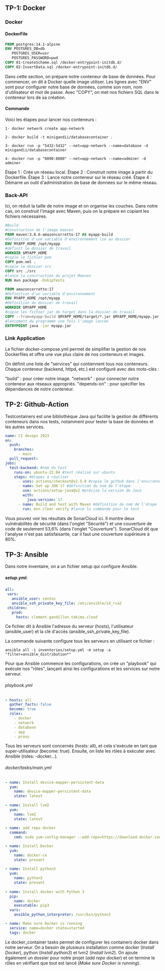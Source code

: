 ## TP-1: Docker
### Docker
#### DockerFile
```DockerFile
FROM postgres:14.1-alpine
ENV POSTGRES_DB=db 
   POSTGRES_USER=usr
   POSTGRES_PASSWORD=pwd
COPY 01-CreateScheme.sql /docker-entrypoint-initdb.d/
COPY 02-InsertData.sql /docker-entrypoint-initdb.d/
```

Dans cette section, on prépare notre conteneur de base de données. Pour commencer, on dit à Docker quelle image utiliser. Les lignes avec "ENV" sont pour configurer notre base de données, comme son nom, nom d'utilisateur et mot de passe. Avec "COPY", on met nos fichiers SQL dans le conteneur lors de sa création.
#### Commande
Voici les étapes pour lancer nos conteneurs :
```Command
1- docker network create app-network

2- docker build -t minigandii/databasecontainer .

3- docker run -p "5432:5432" --net=app-network --name=database -d minigandii/databasecontainer

4- docker run -p "8090:8080" --net=app-network --name=adminer -d adminer
```
Étape 1 : Crée un réseau local.
Étape 2 : Construit notre image à partir du Dockerfile.
Étape 3 : Lance notre conteneur sur le réseau créé.
Étape 4 : Démarre un outil d'administration de base de données sur le même réseau.
### Back-API
Ici, on réduit la taille de notre image et on organise les couches. Dans notre cas, on construit l'image avec Maven, puis on la prépare en copiant les fichiers nécessaires.

```dockerfile
#Build
#Construction de l'image maeven
FROM maven:3.8.6-amazoncorretto-17 AS myapp-build
#Définition d'une variable d'environnement lié au dossier
ENV MYAPP_HOME /opt/myapp
#définit le dossier de travail
WORKDIR $MYAPP_HOME
#copie le fichier pom
COPY pom.xml .
#copie le dossier src
COPY src ./src
#lance la construction du projet Maeven
RUN mvn package -DskipTests

FROM amazoncorretto:17
#Définition d'un variable d'environnement
ENV MYAPP_HOME /opt/myapp
#Définition du dossier de travail
WORKDIR $MYAPP_HOME
#copie les fichier jar de target dans la dossier de travail
COPY --from=myapp-build $MYAPP_HOME/target/*.jar $MYAPP_HOME/myapp.jar
#lancement du programme une fois l'image lancée
ENTRYPOINT java -jar myapp.jar
```

### Link Application
Le fichier docker-compose.yml permet de simplifier la gestion de nos Dockerfiles et offre une vue plus claire de nos conteneurs et images.

On définit une liste de "services" qui contiennent tous nos conteneurs. Chaque conteneur (backend, httpd, etc.) est configuré avec des mots-clés :

"build" : pour créer notre image.
"network" : pour connecter notre conteneur aux réseaux appropriés.
"depends-on" : pour spécifier les dépendances de notre conteneur.

## TP-2: Github-Action

Testcontainers est une bibliothèque Java qui facilite la gestion de différents conteneurs dans nos tests, notamment pour tester la base de données et les autres services.
```yaml
name: CI devops 2023
on:
  push:
    branches:
      - main
  pull_request:
jobs:
  test-backend: #nom du test
    runs-on: ubuntu-22.04 #test réalisé sur ubunto
    steps: #étapes à réaliser
      - uses: actions/checkout@v2.5.0 #copie le github dans l'environnement test
      - name: Set up JDK 17 #définition du nom de l'étape
        use: actions/setup-java@v2 #précise la version de Java
        with:
          java-version: 17
      - name: Build and test with Maven #définition du nom de l'étape
        run: mvn clear verify #lance la commande pour le test
```

Vous pouvez voir les résultats de SonarCloud ici. Il montre deux vulnérabilités de sécurité (dans l'onglet "Sécurité") et une couverture de code de seulement 53,6% (dans l'onglet "Couverture"). SonarCloud dit que l'analyse n'est pas satisfaisante, car il faut une couverture supérieure à 80%.

## TP-3: Ansible
Dans notre inventaire, on a un fichier setup qui configure Ansible.
##### setup.yml:
```yaml
all:
 vars:
   ansible_user: centos
   ansible_ssh_private_key_file: /etc/ansible/id_rsa2
 children:
   prod:
     hosts: clement.gandillon.takima.cloud
```
Ce fichier dit à Ansible l'adresse du serveur (hosts), l'utilisateur (ansible_user) et la clé d'accès (ansible_ssh_private_key_file).

La commande suivante configure tous les serveurs en utilisant ce fichier :
```command
ansible all -i inventories/setup.yml -m setup -a "filter=ansible_distribution*"
```

Pour que Ansible commence les configurations, on crée un "playbook" qui exécute nos "rôles", lançant ainsi les configurations et les services sur notre serveur.
###### playbook.yml
```yaml
- hosts: all
  gather_facts: false
  become: true
  roles:
    - docker
    - network
    - database
    - app
    - proxy
```
Tous les serveurs sont concernés (hosts: all), et cela s'exécute en tant que super-utilisateur (become: true). Ensuite, on liste les rôles à exécuter avec Ansible (roles: -docker...).
###### docker/tasks/main.yml
```yaml
- name: Install device-mapper-persistent-data
  yum:
    name: device-mapper-persistent-data
    state: latest
  
- name: Install lvm2
  yum:
    name: lvm2
    state: latest
  
- name: add repo docker
  command:
    cmd: sudo yum-config-manager --add-repo=https://download.docker.com/linux/centos/docker-ce.repo

- name: Install Docker
  yum:
    name: docker-ce
    state: present
  
- name: Install python3
  yum:
    name: python3
    state: present
  
- name: Install docker with Python 3
  pip:
    name: docker
    executable: pip3
  vars:
    ansible_python_interpreter: /usr/bin/python3

- name: Make sure Docker is running
  service: name=docker state=started
  tags: docker
```
Le docker_container tasks permet de configurer les containers docker dans notre serveur. On a besoin de plusieurs installation comme docker (*Install Docker*), python (*Install python3*) et lvm2 (*Install lvm2*). On ajoute également un dossier pour notre projet (*add repo docker*) et on termine le rôles en vérifiant que tout est lancé (*Make sure Docker is running*).
